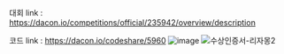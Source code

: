 대회 link : https://dacon.io/competitions/official/235942/overview/description


코드 link : https://dacon.io/codeshare/5960
![image](https://user-images.githubusercontent.com/74644453/179498022-4be1e564-96b5-487f-bd03-c9873d85d588.png)
![수상인증서-리자몽2](https://user-images.githubusercontent.com/74644453/185380878-98a9d19d-a235-4d44-bcb2-fc97f82e4d15.png)

